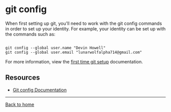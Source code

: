 # git config
When first setting up git, you'll need to work with the git config commands in order to set up your identity.
For example, your identity can be set up with the commands such as:

```

git config --global user.name "Devin Howell"
git config --global user.email "lunarwolfalpha714@gmail.com"
```

For more information, view the [first time git setup](https://git-scm.com/book/en/v2/Getting-Started-First-Time-Git-Setup) documentation.

## Resources

- [Git config Documentation](https://git-scm.com/docs/git-config)

---

[Back to home](../README.md)